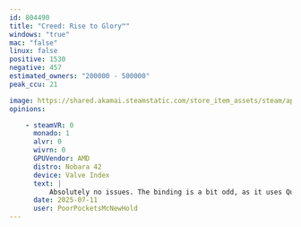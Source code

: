 ```yaml
---
id: 804490
title: "Creed: Rise to Glory™"
windows: "true"
mac: "false"
linux: false
positive: 1530
negative: 457
estimated_owners: "200000 - 500000"
peak_ccu: 21

image: https://shared.akamai.steamstatic.com/store_item_assets/steam/apps/804490/header.jpg?t=1604620966
opinions:

    - steamVR: 0
      monado: 1
      alvr: 0
      wivrn: 0
      GPUVendor: AMD
      distro: Nobara 42
      device: Valve Index
      text: |
          Absolutely no issues. The binding is a bit odd, as it uses Quest controllers as a standard, but it works. Surely a game internal binding than an OpenComposite one.
      date: 2025-07-11
      user: PoorPocketsMcNewHold
---
```

